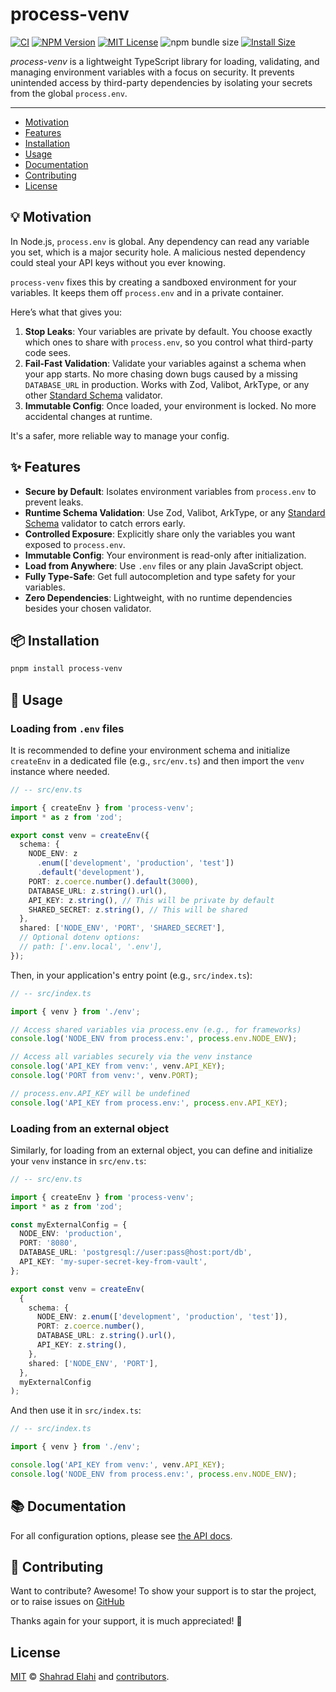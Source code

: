 # process-venv

[![CI](https://github.com/shahradelahi/process-venv/actions/workflows/ci.yml/badge.svg?branch=main&event=push)](https://github.com/shahradelahi/process-venv/actions/workflows/ci.yml)
[![NPM Version](https://img.shields.io/npm/v/process-venv.svg)](https://www.npmjs.com/package/process-venv)
[![MIT License](https://img.shields.io/badge/License-MIT-blue.svg?style=flat)](/LICENSE)
![npm bundle size](https://img.shields.io/bundlephobia/minzip/process-venv)
[![Install Size](https://packagephobia.com/badge?p=process-venv)](https://packagephobia.com/result?p=process-venv)

_process-venv_ is a lightweight TypeScript library for loading, validating, and managing environment variables with a focus on security. It prevents unintended access by third-party dependencies by isolating your secrets from the global `process.env`.

---

- [Motivation](#-motivation)
- [Features](#-features)
- [Installation](#-installation)
- [Usage](#-usage)
- [Documentation](#-documentation)
- [Contributing](#-contributing)
- [License](#license)

## 💡 Motivation

In Node.js, `process.env` is global. Any dependency can read any variable you set, which is a major security hole. A malicious nested dependency could steal your API keys without you ever knowing.

`process-venv` fixes this by creating a sandboxed environment for your variables. It keeps them off `process.env` and in a private container.

Here’s what that gives you:

1.  **Stop Leaks**: Your variables are private by default. You choose exactly which ones to share with `process.env`, so you control what third-party code sees.
2.  **Fail-Fast Validation**: Validate your variables against a schema when your app starts. No more chasing down bugs caused by a missing `DATABASE_URL` in production. Works with Zod, Valibot, ArkType, or any other [Standard Schema](https://standardschema.dev) validator.
3.  **Immutable Config**: Once loaded, your environment is locked. No more accidental changes at runtime.

It's a safer, more reliable way to manage your config.

## ✨ Features

- **Secure by Default**: Isolates environment variables from `process.env` to prevent leaks.
- **Runtime Schema Validation**: Use Zod, Valibot, ArkType, or any [Standard Schema](https://standardschema.dev) validator to catch errors early.
- **Controlled Exposure**: Explicitly share only the variables you want exposed to `process.env`.
- **Immutable Config**: Your environment is read-only after initialization.
- **Load from Anywhere**: Use `.env` files or any plain JavaScript object.
- **Fully Type-Safe**: Get full autocompletion and type safety for your variables.
- **Zero Dependencies**: Lightweight, with no runtime dependencies besides your chosen validator.

## 📦 Installation

```bash
pnpm install process-venv
```

## 📖 Usage

### Loading from `.env` files

It is recommended to define your environment schema and initialize `createEnv` in a dedicated file (e.g., `src/env.ts`) and then import the `venv` instance where needed.

```typescript
// -- src/env.ts

import { createEnv } from 'process-venv';
import * as z from 'zod';

export const venv = createEnv({
  schema: {
    NODE_ENV: z
      .enum(['development', 'production', 'test'])
      .default('development'),
    PORT: z.coerce.number().default(3000),
    DATABASE_URL: z.string().url(),
    API_KEY: z.string(), // This will be private by default
    SHARED_SECRET: z.string(), // This will be shared
  },
  shared: ['NODE_ENV', 'PORT', 'SHARED_SECRET'],
  // Optional dotenv options:
  // path: ['.env.local', '.env'],
});
```

Then, in your application's entry point (e.g., `src/index.ts`):

```typescript
// -- src/index.ts

import { venv } from './env';

// Access shared variables via process.env (e.g., for frameworks)
console.log('NODE_ENV from process.env:', process.env.NODE_ENV);

// Access all variables securely via the venv instance
console.log('API_KEY from venv:', venv.API_KEY);
console.log('PORT from venv:', venv.PORT);

// process.env.API_KEY will be undefined
console.log('API_KEY from process.env:', process.env.API_KEY);
```

### Loading from an external object

Similarly, for loading from an external object, you can define and initialize your `venv` instance in `src/env.ts`:

```typescript
// -- src/env.ts

import { createEnv } from 'process-venv';
import * as z from 'zod';

const myExternalConfig = {
  NODE_ENV: 'production',
  PORT: '8080',
  DATABASE_URL: 'postgresql://user:pass@host:port/db',
  API_KEY: 'my-super-secret-key-from-vault',
};

export const venv = createEnv(
  {
    schema: {
      NODE_ENV: z.enum(['development', 'production', 'test']),
      PORT: z.coerce.number(),
      DATABASE_URL: z.string().url(),
      API_KEY: z.string(),
    },
    shared: ['NODE_ENV', 'PORT'],
  },
  myExternalConfig
);
```

And then use it in `src/index.ts`:

```typescript
// -- src/index.ts

import { venv } from './env';

console.log('API_KEY from venv:', venv.API_KEY);
console.log('NODE_ENV from process.env:', process.env.NODE_ENV);
```

## 📚 Documentation

For all configuration options, please see [the API docs](https://www.jsdocs.io/package/process-venv).

## 🤝 Contributing

Want to contribute? Awesome! To show your support is to star the project, or to raise issues on [GitHub](https://github.com/shahradelahi/process-venv)

Thanks again for your support, it is much appreciated! 🙏

## License

[MIT](/LICENSE) © [Shahrad Elahi](https://github.com/shahradelahi) and [contributors](https://github.com/shahradelahi/process-venv/graphs/contributors).
